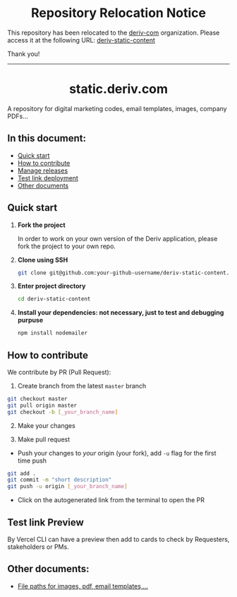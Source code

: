 <h1 align="center">Repository Relocation Notice</h1>

This repository has been relocated to the [deriv-com](https://github.com/deriv-com) organization. Please access it at the following URL: [deriv-static-content](https://github.com/deriv-com/deriv-static-content)

Thank you!

---

<h1 align="center"> static.deriv.com </h1>

A repository for digital marketing codes, email templates, images, company PDFs...

## In this document:

-   [Quick start](#quick-start)
-   [How to contribute](#how-to-contribute)
-   [Manage releases](#manage-releases)
-   [Test link deployment](#test-link-deployment)
-   [Other documents](#other-docs)

## Quick start

1. **Fork the project**

    In order to work on your own version of the Deriv application, please fork the project to your own repo.

2. **Clone using SSH**

    ```sh
    git clone git@github.com:your-github-username/deriv-static-content.git
    ```

3. **Enter project directory**

    ```sh
    cd deriv-static-content
    ```

4. **Install your dependencies: not necessary, just to test and debugging purpuse**

    ```sh
    npm install nodemailer
    ```

## How to contribute

We contribute by PR (Pull Request):

1. Create branch from the latest `master` branch

```sh
git checkout master
git pull origin master
git checkout -b [_your_branch_name]
```

2. Make your changes

3. Make pull request

-   Push your changes to _your_ origin (your fork), add `-u` flag for the first time push

```sh
git add .
git commit -m "short description"
git push -u origin [_your_branch_name]
```

-   Click on the autogenerated link from the terminal to open the PR

## Test link Preview

By Vercel CLI can have a preview then add to cards to check by Requesters, stakeholders or PMs.

## Other documents:

-   [File paths for images, pdf, email templates,...](https://github.com/binary-com/deriv-static-content/blob/master/doc/file-structure.md)

